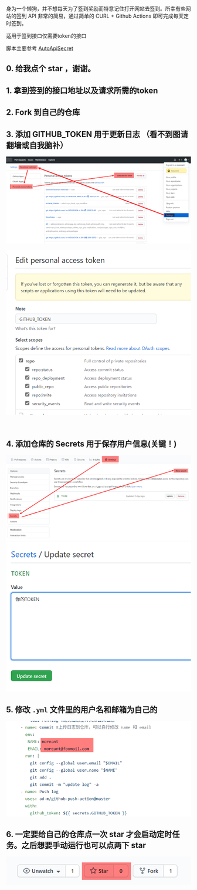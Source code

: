 身为一个懒狗，并不想每天为了签到奖励而特意记住打开网站去签到。所幸有些网站的签到 API 非常的简易，通过简单的 CURL + Github Actions 即可完成每天定时签到。

适用于签到接口仅需要token的接口

脚本主要参考 [AutoApiSecret](https://github.com/wangziyingwen/AutoApiSecret)

## 0. 给我点个 star ，谢谢。

## 1. 拿到签到的接口地址以及请求所需的token

## 2. Fork 到自己的仓库
## 3. 添加 GITHUB_TOKEN 用于更新日志 （看不到图请翻墙或自我脑补）

![1](.md_img/README/1.png)

![Snipaste_2020-08-24_01-33-40](.md_img/README/2.png)

<br>

## 4. 添加仓库的 Secrets 用于保存用户信息(关键！)
![3](.md_img/README/3.png)
![4](.md_img/README/4.png)

## 5. 修改 `.yml` 文件里的用户名和邮箱为自己的
![image-20200824014119812](.md_img/README/image-20200824014119812.png)

## 6. 一定要给自己的仓库点一次 star 才会启动定时任务。之后想要手动运行也可以点两下 star 

![image-20200824014254989](.md_img/README/image-20200824014254989.png)
